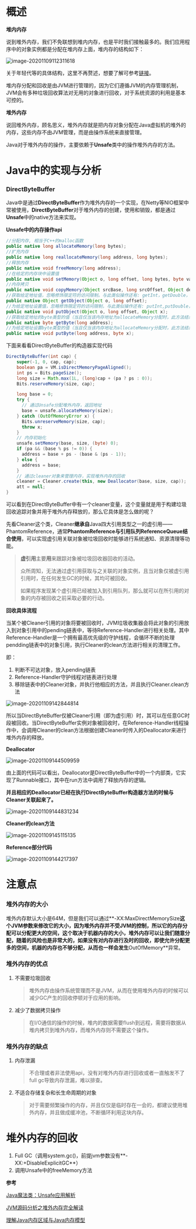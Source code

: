# 概述

**堆内内存**

说到堆外内存，我们不免联想到堆内内存，也是平时我们接触最多的。我们应用程序中的对象实例都是分配在堆内存上面，堆内存的结构如下：

![image-20201109112311618](http://img.fosuchao.com/image-20201109112311618.png)

关于年轻代等的具体结构，这里不再赘述，想要了解可参考[链接](https://www.lagou.com/lgeduarticle/59550.html)。

堆内存分配和回收是由JVM进行管理的，因为它们遵循JVM的内存管理机制，JVM会有多种垃圾回收算法对无用的对象进行回收，对于系统资源的利用是基本可控的。

**堆外内存**

说回堆外内存，顾名思义，堆外内存就是把内存对象分配在Java虚拟机的堆外的内存，这些内存不由JVM管理，而是由操作系统来直接管理。

Java对于堆外内存的操作，主要依赖于**Unsafe**类中的操作堆外内存的方法。



# Java中的实现与分析

### DirectByteBuffer

Java中是通过**DirectByteBuffer**作为堆外内存的一个实现，在Netty等NIO框架中常被使用，**DirectByteBuffer**对于堆外内存的创建，使用和销毁，都是通过**Unsafe**中的native方法来实现。

**Unsafe中的内存操作api**

```java
//分配内存, 相当于C++的malloc函数
public native long allocateMemory(long bytes);
//扩充内存
public native long reallocateMemory(long address, long bytes);
//释放内存
public native void freeMemory(long address);
//在给定的内存块中设置值
public native void setMemory(Object o, long offset, long bytes, byte value);
//内存拷贝
public native void copyMemory(Object srcBase, long srcOffset, Object destBase, long destOffset, long bytes);
//获取给定地址值，忽略修饰限定符的访问限制。与此类似操作还有: getInt，getDouble，getLong，getChar等
public native Object getObject(Object o, long offset);
//为给定地址设置值，忽略修饰限定符的访问限制，与此类似操作还有: putInt,putDouble，putLong，putChar等
public native void putObject(Object o, long offset, Object x);
//获取给定地址的byte类型的值（当且仅当该内存地址为allocateMemory分配时，此方法结果为确定的）
public native byte getByte(long address);
//为给定地址设置byte类型的值（当且仅当该内存地址为allocateMemory分配时，此方法结果才是确定的）
public native void putByte(long address, byte x);
```

下面来看看DirectByteBuffer的构造器实现代码

```java
DirectByteBuffer(int cap) {                   
    super(-1, 0, cap, cap);
    boolean pa = VM.isDirectMemoryPageAligned();
    int ps = Bits.pageSize();
    long size = Math.max(1L, (long)cap + (pa ? ps : 0));
    Bits.reserveMemory(size, cap);

    long base = 0;
    try {
      // 通过Unsafe分配堆外内存，返回地址
      base = unsafe.allocateMemory(size);
    } catch (OutOfMemoryError x) {
      Bits.unreserveMemory(size, cap);
      throw x;
    }
    // 内存初始化
    unsafe.setMemory(base, size, (byte) 0);
    if (pa && (base % ps != 0)) {
      address = base + ps - (base & (ps - 1));
    } else {
      address = base;
    }
    // 通过cleaner对象来管理内存，实现堆外内存的回收
    cleaner = Cleaner.create(this, new Deallocator(base, size, cap));
    att = null;
}
```

可以看到在DirectByteBuffer中有一个cleaner变量，这个变量就是用于构建垃圾回收追踪对象并用于堆外内存释放的，那么它具体是怎么做的呢？

先看Cleaner这个类，Cleaner**继承自**Java四大引用类型之一的虚引用——PhantomReference，通常**PhantomReference与引用队列ReferenceQueue结合使用**，可以实现虚引用关联对象被垃圾回收时能够进行系统通知、资源清理等功能。

> **虚引用**主要**用**来跟踪对象被垃圾回收器回收的活动。
>
> 众所周知，无法通过虚引用获取与之关联的对象实例，且当对象仅被虚引用引用时，在任何发生GC的时候，其均可被回收。
>
> 如果程序发现某个虚引用已经被加入到引用队列，那么就可以在所引用的对象的内存被回收之前采取必要的行动。

**回收具体流程**

当某个被Cleaner引用的对象将要被回收时，JVM垃圾收集器会将此对象的引用放入到对象引用中的pending链表中，等待Reference-Handler进行相关处理。其中Reference-Handler是一个拥有最高优先级的守护线程，会循环不断的处理pendding链表中的对象引用，执行Cleaner的clean方法进行相关的清理工作。

即：

1. 判断不可达对象，放入pending链表
2. Reference-Handler守护线程对链表进行处理
3. 移除链表中的Cleaner对象，并执行他相应的方法，并且执行Cleaner.clean方法

![image-20201109142844814](http://img.fosuchao.com/image-20201109142844814.png)

所以当DirectByteBuffer仅被Cleaner引用（即为虚引用）时，其可以在任意GC时段被回收。当DirectByteBuffer实例对象被回收时，在Reference-Handler线程操作中，会调用Cleaner的clean方法根据创建Cleaner时传入的Deallocator来进行堆外内存的释放。

**Deallocator**

![image-20201109144509959](http://img.fosuchao.com/image-20201109144509959.png)

由上面的代码可以看出，Deallocator是DirectByteBuffer中的一个内部类，它实现了Runnable接口，其中在run方法中调用了释放内存的逻辑。

**并且相应的Deallocator已经在执行DirectByteBuffer构造器方法的时候与Cleaner关联起来了。**

![image-20201109144831234](http://img.fosuchao.com/image-20201109144831234.png)

**Cleaner的clean方法**

![image-20201109145115135](http://img.fosuchao.com/image-20201109145115135.png)

**Reference部分代码**

![image-20201109144217397](http://img.fosuchao.com/image-20201109144217397.png)



# 注意点

### 堆外内存的大小

堆外内存默认大小是64M，但是我们可以通过**-XX:MaxDirectMemorySize**这个JVM参数来修改它的大小，因为堆外内存并不受JVM的控制，所以它的内存分配可以分配更大的空间，这个取决于机器内存的大小，堆外内存可以让我们随意分配，随着的风险也是非常大的，如果没有对内存进行及时的回收，即使允许分配更多的空间，机器的内存也不够分配，从而也一样会发生**OutOfMemory**异常。



### 堆外内存的优点

1. 不需要垃圾回收

   > 堆外内存由操作系统管理而不是JVM，从而在使用堆外内存的时候可以减少GC产生的回收停顿对于应用的影响。

2. 减少了数据拷贝操作

   > 在I/O通信的操作的时候，堆内的数据需要flush到远程，需要将数据从堆内拷贝到堆外内存，而堆外内存则不需要这个操作。



### 堆外内存的缺点

1. 内存泄漏

   > 不合理或者非法使用api，没有对堆外内存进行回收或者一直触发不了full gc导致内存泄漏，难以排查。

2. 不适合存储复杂和长生命周期的对象

   > 对于需要频繁操作的内存，并且仅仅是临时存在一会的，都建议使用堆外内存，并且做成缓冲池，不断循环利用这块内存。



# 堆外内存的回收

1. Full GC（调用system.gc()，前提jvm参数没有**-XX:+DisableExplicitGC**）
2. 调用Unsafe中的freeMemory方法



**参考**

[Java魔法类：Unsafe应用解析](https://tech.meituan.com/2019/02/14/talk-about-java-magic-class-unsafe.html)

[JVM源码分析之堆外内存完全解读](http://lovestblog.cn/blog/2015/05/12/direct-buffer/)

[理解Java内存区域与Java内存模型](https://blog.csdn.net/javazejian/article/details/72772461#java%E5%86%85%E5%AD%98%E6%A8%A1%E5%9E%8B%E6%A6%82%E8%BF%B0)

